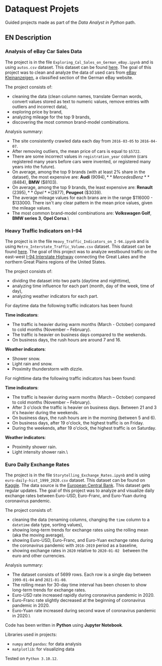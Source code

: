 # Dataquest Projets

Guided projects made as part of the *Data Analyst in Python* path.


## EN Description

### Analysis of eBay Car Sales Data
The project is in the file `Exploring_Cal_Sales_on_German_eBay.ipynb` and is using `autos.csv` dataset. 
This dataset can be found [here](https://data.world/data-society/used-cars-data). 
The goal of this project was to clean and analyze the data of used cars from [eBay Kleinanzeigen](https://www.kleinanzeigen.de/), a classified section of the German eBay website.

The project consists of:
- cleaning the data (clean column names, translate German words, convert values stored as text to numeric values, remove entries with outliers and incorrect data),
- exploring price by brand,
- analyzing mileage for the top 9 brands,
- discovering the most common brand-model combinations.

Analysis summary:
- The site consistently crawled data each day from `2016-03-05` to `2016-04-07`.
- After removing outliers, the mean price of cars is equal to `$5722`.
- There are some incorrect values in `registration_year` column (cars registered many years before cars were invented, or registered many years into the future).
- On average, among the top 9 brands (with at least 2% share in the dataset), the most expensive are: **Audi** ($9094), **Mercedes Benz** ($8484), **BMW** ($8103).
- On average, among the top 9 brands, the least expensive are: **Renault** ($2395), **Opel** ($2877), **Peugeot** ($3039).
- The average mileage values for each brans are in the range $116000 - $133000. There isn't any clear pattern in the mean price values, given the mileage values.
- The most common brand-model combinations are: **Volkswagen Golf**, **BMW series 3**, **Opel Corsa**.\

### Heavy Traffic Indicators on I-94
The project is in the file `Heavy_Traffic_Indicators_on_I-94.ipynb` and is using `Metro_Interstate_Traffic_Volume.csv` dataset.
This dataset can be found [here](https://archive.ics.uci.edu/dataset/492/metro+interstate+traffic+volume).
The goal of this project was to analyze westbound traffic on the east-west [I-94 Interstate Highway](https://en.wikipedia.org/wiki/Interstate_94) connecting the Great Lakes and the northern Great Plains regions of the United States.

The project consists of:
- dividing the dataset into two parts (daytime and nighttime),
- analyzing time influence for each part (month, day of the week, time of day),
- analyzing weather indicators for each part.

For daytime data the following traffic indicators has been found:

**Time indicators**:
- The traffic is heavier during warm months (March - October) compared to cold months (November – February).
- The traffic is heavier on business days compared to the weekends.
- On business days, the rush hours are around 7 and 16.

**Weather indicators**:
- Shower snow.
- Light rain and snow.
- Proximity thunderstorm with dizzle.

For nighttime data the following traffic indicators has been found:

**Time indicators**:
- The traffic is heavier during warm months (March – October) compared to cold months (November – February).
- After 3 o'clock the traffic is heavier on business days. Between 21 and 3 it's heavier during the weekends.
- On business days, the rush hours are in the morning (between 5 and 6).
- On business days, after 19 o'clock, the highest traffic is on Friday.
- During the weekends, after 19 o'clock, the highest traffic is on Saturday.

**Weather indicators**:
- Proximity shower rain.
- Light intensity shower rain.\

### Euro Daily Exchange Rates
The project is in the file `Storytelling_Exchange_Rates.ipynb` and is using `euro-daily-hist_1999_2020.csv` dataset.
This dataset can be found on [Kaggle](https://www.kaggle.com/datasets/lsind18/euro-exchange-daily-rates-19992020). 
The data source is the [European Central Bank](https://data.ecb.europa.eu/data/datasets/EXR/data-information). This dataset gets regular updates. 
The goal of this project was to analyze and visualize daily exchange rates between Euro-USD, Euro-Franc, and Euro-Yuan during coronavirus pandemic.

The project consists of:
- cleaning the data (renaming columns, changing the `time` column to a `datetime` data type, sorting values),
- showing long-term trends for exchange rates using the rolling mean (aka the moving average),
- showing Euro-USD, Euro-Franc, and Euro-Yuan exchange rates during the coronavirus pandemic with `2016-2019` period as a baseline,
- showing exchange rates in `2020` relative to `2020-01-02 ` between the euro and other currencies.

Analysis summary:
- The dataset consists of 5699 rows. Each row is a single day between `1999-01-04` and `2021-01-08`.
- The rolling mean for 30-day time interval has been chosen to show long-term trends for exchange rates.
- Euro-USD rate increased rapidly during coronavirus pandemic in 2020.
- Euro-Franc rate slightly decreased at the beginning of coronavirus pandemic in 2020.
- Euro-Yuan rate increased during second wave of coronavirus pandemic in 2020.\

Code has been written in **Python** using **Jupyter Notebook**.

Libraries used in projects:
- `numpy` and `pandas`: for data analysis
- `matplotlib`: for visualizing data

Tested on `Python 3.10.12`.
